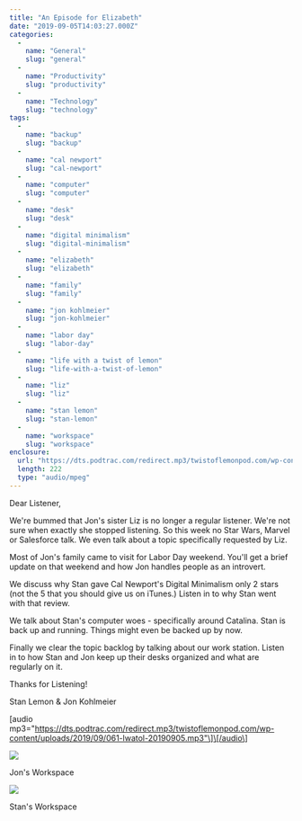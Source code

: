 ```yaml
---
title: "An Episode for Elizabeth"
date: "2019-09-05T14:03:27.000Z"
categories: 
  - 
    name: "General"
    slug: "general"
  - 
    name: "Productivity"
    slug: "productivity"
  - 
    name: "Technology"
    slug: "technology"
tags: 
  - 
    name: "backup"
    slug: "backup"
  - 
    name: "cal newport"
    slug: "cal-newport"
  - 
    name: "computer"
    slug: "computer"
  - 
    name: "desk"
    slug: "desk"
  - 
    name: "digital minimalism"
    slug: "digital-minimalism"
  - 
    name: "elizabeth"
    slug: "elizabeth"
  - 
    name: "family"
    slug: "family"
  - 
    name: "jon kohlmeier"
    slug: "jon-kohlmeier"
  - 
    name: "labor day"
    slug: "labor-day"
  - 
    name: "life with a twist of lemon"
    slug: "life-with-a-twist-of-lemon"
  - 
    name: "liz"
    slug: "liz"
  - 
    name: "stan lemon"
    slug: "stan-lemon"
  - 
    name: "workspace"
    slug: "workspace"
enclosure: 
  url: "https://dts.podtrac.com/redirect.mp3/twistoflemonpod.com/wp-content/uploads/2019/09/061-lwatol-20190905.mp3"
  length: 222
  type: "audio/mpeg"
---
```


Dear Listener,

We're bummed that Jon's sister Liz is no longer a regular listener. We're not sure when exactly she stopped listening. So this week no Star Wars, Marvel or Salesforce talk. We even talk about a topic specifically requested by Liz.

Most of Jon's family came to visit for Labor Day weekend. You'll get a brief update on that weekend and how Jon handles people as an introvert.

We discuss why Stan gave Cal Newport's Digital Minimalism only 2 stars (not the 5 that you should give us on iTunes.) Listen in to why Stan went with that review.

We talk about Stan's computer woes - specifically around Catalina. Stan is back up and running. Things might even be backed up by now.

Finally we clear the topic backlog by talking about our work station. Listen in to how Stan and Jon keep up their desks organized and what are regularly on it.

Thanks for Listening!

Stan Lemon & Jon Kohlmeier

\[audio mp3="https://dts.podtrac.com/redirect.mp3/twistoflemonpod.com/wp-content/uploads/2019/09/061-lwatol-20190905.mp3"\]\[/audio\]

![](https://twistoflemonpod.com/wp-content/uploads/2019/09/jon-desk-1024x768.jpg)

Jon's Workspace

![](https://twistoflemonpod.com/wp-content/uploads/2019/09/stan-desk-768x1024.jpg)

Stan's Workspace
